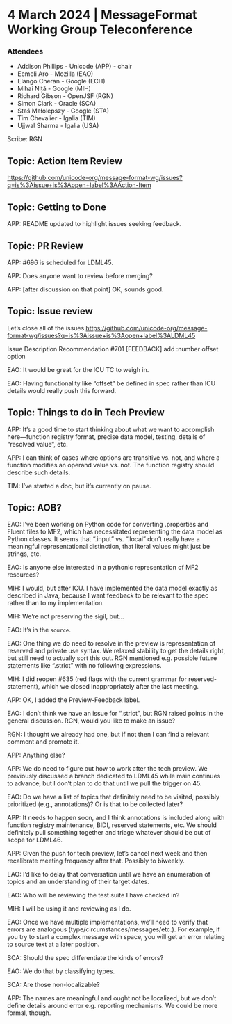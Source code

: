# 4 March 2024 | MessageFormat Working Group Teleconference

### Attendees
- Addison Phillips - Unicode (APP) - chair
- Eemeli Aro - Mozilla (EAO)
- Elango Cheran - Google (ECH)
- Mihai Niță - Google (MIH)
- Richard Gibson - OpenJSF (RGN)
- Simon Clark - Oracle (SCA)
- Staś Małolepszy - Google (STA)
- Tim Chevalier - Igalia (TIM)
- Ujjwal Sharma - Igalia (USA)

Scribe: RGN

## Topic: Action Item Review

https://github.com/unicode-org/message-format-wg/issues?q=is%3Aissue+is%3Aopen+label%3AAction-Item

## Topic: Getting to Done

APP: README updated to highlight issues seeking feedback.

## Topic: PR Review

APP: #696 is scheduled for LDML45.

APP: Does anyone want to review before merging?

APP: [after discussion on that point] OK, sounds good.

## Topic: Issue review

Let’s close all of the issues
https://github.com/unicode-org/message-format-wg/issues?q=is%3Aissue+is%3Aopen+label%3ALDML45


Issue
Description
Recommendation
#701
[FEEDBACK] add :number offset option


EAO: It would be great for the ICU TC to weigh in.

EAO: Having functionality like “offset” be defined in spec rather than ICU details would really push this forward.

## Topic: Things to do in Tech Preview

APP: It’s a good time to start thinking about what we want to accomplish here—function registry format, precise data model, testing, details of “resolved value”, etc.

APP: I can think of cases where options are transitive vs. not, and where a function modifies an operand value vs. not. The function registry should describe such details.

TIM: I’ve started a doc, but it’s currently on pause.

## Topic: AOB?

EAO: I’ve been working on Python code for converting .properties and Fluent files to MF2, which has necessitated representing the data model as Python classes. It seems that “.input” vs. “.local” don’t really have a meaningful representational distinction, that literal values might just be strings, etc.

EAO: Is anyone else interested in a pythonic representation of MF2 resources?

MIH: I would, but after ICU. I have implemented the data model exactly as described in Java, because I want feedback to be relevant to the spec rather than to my implementation.

MIH: We’re not preserving the sigil, but…

EAO: It’s in the `source`.

EAO: One thing we do need to resolve in the preview is representation of reserved and private use syntax. We relaxed stability to get the details right, but still need to actually sort this out. RGN mentioned e.g. possible future statements like “.strict” with no following expressions.

MIH: I did reopen #635 (red flags with the current grammar for reserved-statement), which we closed inappropriately after the last meeting.

APP: OK, I added the Preview-Feedback label.

EAO: I don’t think we have an issue for “.strict”, but RGN raised points in the general discussion. RGN, would you like to make an issue?

RGN: I thought we already had one, but if not then I can find a relevant comment and promote it.

APP: Anything else?

APP: We do need to figure out how to work after the tech preview. We previously discussed a branch dedicated to LDML45 while main continues to advance, but I don’t plan to do that until we pull the trigger on 45.

EAO: Do we have a list of topics that definitely need to be visited, possibly prioritized (e.g., annotations)? Or is that to be collected later?

APP: It needs to happen soon, and I think annotations is included along with function registry maintenance, BIDI, reserved statements, etc. We should definitely pull something together and triage whatever should be out of scope for LDML46.

APP: Given the push for tech preview, let’s cancel next week and then recalibrate meeting frequency after that. Possibly to biweekly.

EAO: I’d like to delay that conversation until we have an enumeration of topics and an understanding of their target dates.

EAO: Who will be reviewing the test suite I have checked in?

MIH: I will be using it and reviewing as I do.

EAO: Once we have multiple implementations, we’ll need to verify that errors are analogous (type/circumstances/messages/etc.). For example, if you try to start a complex message with space, you will get an error relating to source text at a later position.

SCA: Should the spec differentiate the kinds of errors?

EAO: We do that by classifying types.

SCA: Are those non-localizable?

APP: The names are meaningful and ought not be localized, but we don’t define details around error e.g. reporting mechanisms. We could be more formal, though.
